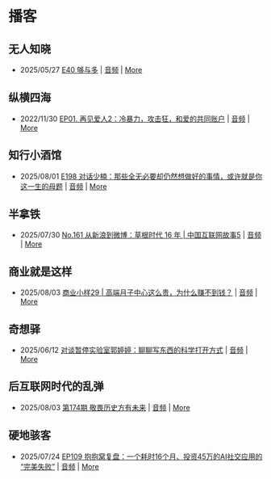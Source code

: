 # 播客

## 无人知晓
- 2025/05/27 [E40 够与多](https://www.xiaoyuzhoufm.com/episode/682ecd8b457b22ce0df770c2) | [音频](https://dts-api.xiaoyuzhoufm.com/track/611719d3cb0b82e1df0ad29e/682ecd8b457b22ce0df770c2/media.xyzcdn.net/611719d3cb0b82e1df0ad29e/lqx1UHbtbLPSGlAcSjWewCS8fYg0.m4a) | [More](channels/%E6%97%A0%E4%BA%BA%E7%9F%A5%E6%99%93.md)

## 纵横四海
- 2022/11/30 [EP01. 再见爱人2：冷暴力，攻击狂，和爱的共同账户](https://www.ximalaya.com/sound/592716797) | [音频](https://aod.cos.tx.xmcdn.com/storages/26c6-audiofreehighqps/E9/4E/GKwRIUEHXOodAq7-QQHYdhCw-aacv2-48K.m4a) | [More](channels/%E7%BA%B5%E6%A8%AA%E5%9B%9B%E6%B5%B7.md)

## 知行小酒馆
- 2025/08/01 [E198 对话少楠：那些全无必要却仍然想做好的事情，或许就是你这一生的母题](https://www.xiaoyuzhoufm.com/episode/688c67368e06fe8de7ca55f8) | [音频](https://dts-api.xiaoyuzhoufm.com/track/6013f9f58e2f7ee375cf4216/688c67368e06fe8de7ca55f8/media.xyzcdn.net/6013f9f58e2f7ee375cf4216/liyfMckmK-QfzirgSggzufNqS_B_.m4a) | [More](channels/%E7%9F%A5%E8%A1%8C%E5%B0%8F%E9%85%92%E9%A6%86.md)

## 半拿铁
- 2025/07/30 [No.161 从新浪到微博：草根时代 16 年 | 中国互联网故事5](https://www.ximalaya.com/sound/893655782) | [音频](https://tk.wavpub.com/WPDL_ckERkUzwMtqKSvyTXqDXRSByeVcgRSVYfrrWfNVxbUQRTtsSDwpzNZKnpa-6d.m4a) | [More](channels/%E5%8D%8A%E6%8B%BF%E9%93%81.md)

## 商业就是这样
- 2025/08/03 [商业小样29 | 高端月子中心这么贵，为什么赚不到钱？](https://www.ximalaya.com/sound/895276559) | [音频](https://aod.cos.tx.xmcdn.com/storages/1f19-audiofreehighqps/8D/64/GKwRIRwMZS1xAGsDXAPwPKH8.m4a) | [More](channels/%E5%95%86%E4%B8%9A%E5%B0%B1%E6%98%AF%E8%BF%99%E6%A0%B7.md)

## 奇想驿
- 2025/06/12 [对谈暂停实验室郭婷婷：聊聊写东西的科学打开方式](https://www.xiaoyuzhoufm.com/episode/684adc56574f065721d5960c) | [音频](https://dts-api.xiaoyuzhoufm.com/track/6034daea97755b8fc9c66480/684adc56574f065721d5960c/media.xyzcdn.net/6034daea97755b8fc9c66480/lsg_JvFtGZ36OBuiTLgzYxJmHHUx.m4a) | [More](channels/%E5%A5%87%E6%83%B3%E9%A9%BF.md)

## 后互联网时代的乱弹
- 2025/08/03 [第174期 敬畏历史方有未来](https://hosting.wavpub.cn/pie/ep174/) | [音频](https://tk.wavpub.com/WPDL_wEnjchfJrKDrvRKMwEgMrGrmuBUMJKMswJdtTxhZVfnbsyAvfrxxuEmVfc-7e.mp3) | [More](channels/%E5%90%8E%E4%BA%92%E8%81%94%E7%BD%91%E6%97%B6%E4%BB%A3%E7%9A%84%E4%B9%B1%E5%BC%B9.md)

## 硬地骇客
- 2025/07/24 [EP109 抱抱窝复盘：一个耗时16个月、投资45万的AI社交应用的 “完美失败”](https://www.xiaoyuzhoufm.com/episode/68826bd5a9dec9250006210f) | [音频](https://dts-api.xiaoyuzhoufm.com/track/640ee2438be5d40013fe4a87/68826bd5a9dec9250006210f/media.xyzcdn.net/640ee2438be5d40013fe4a87/lr3idEHqffEEMFQQISUS2ZFpI-OI.m4a) | [More](channels/%E7%A1%AC%E5%9C%B0%E9%AA%87%E5%AE%A2.md)

